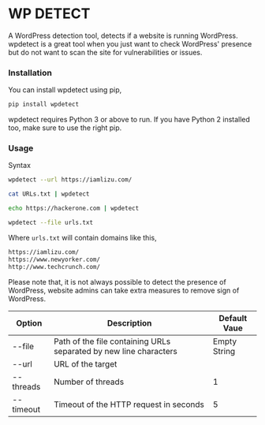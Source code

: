 # WP DETECT
A WordPress detection tool, detects if a website is running WordPress. wpdetect is a great tool when you just want to check WordPress' presence but do not want to scan the site for vulnerabilities or issues.  
### Installation
You can install wpdetect using pip,
```sh
pip install wpdetect
```
wpdetect requires Python 3 or above to run. If you have Python 2 installed too, make sure to use the right pip.

### Usage
Syntax


```sh
wpdetect --url https://iamlizu.com/
```


```sh
cat URLs.txt | wpdetect
```

```sh
echo https://hackerone.com | wpdetect
```


```sh
wpdetect --file urls.txt
```


Where `urls.txt` will contain domains like this,
```sh
https://iamlizu.com/
https://www.newyorker.com/
http://www.techcrunch.com/
```


Please note that, it is not always possible to detect the presence of WordPress, website admins can take extra measures to remove sign of WordPress.

| Option | Description | Default Vaue |
|--------|-------------|--------------|
| --file | Path of the file containing URLs separated by new line characters    | Empty String |
|  --url | URL of the target         |              |
|--threads| Number of threads|1|
|--timeout| Timeout of the HTTP request in seconds | 5 |